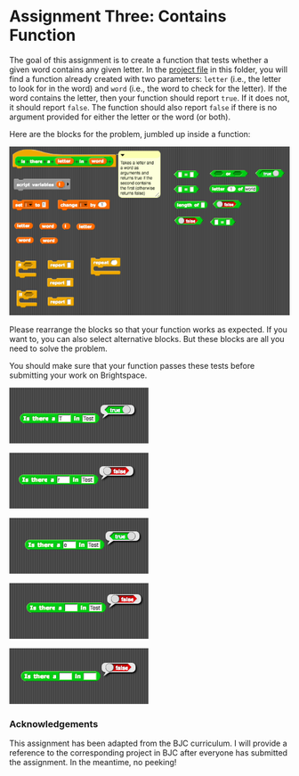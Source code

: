 # Assignment Three: Contains Function

The goal of this assignment is to create a function that tests whether a given word contains any given letter. In the [project file](contains.xml) in this folder, you will find a function already created with two parameters: `letter` (i.e., the letter to look for in the word) and `word` (i.e., the word to check for the letter). If the word contains the letter, then your function should report `true`. If it does not, it should report `false`. The function should also report `false` if there is no argument provided for either the letter or the word (or both).

Here are the blocks for the problem, jumbled up inside a function:

![Parsons problem blocks](parsons-assignment-three.png)

Please rearrange the blocks so that your function works as expected. If you want to, you can also select alternative blocks. But these blocks are all you need to solve the problem.

You should make sure that your function passes these tests before submitting your work on Brightspace.

![Test 1](test-1.png)

![Test 2](test-2.png)

![Test 3](test-3.png)

![Test 4](test-4.png)

![Test 5](test-5.png)

### Acknowledgements

This assignment has been adapted from the BJC curriculum. I will provide a reference to the corresponding project in BJC after everyone has submitted the assignment. In the meantime, no peeking!
